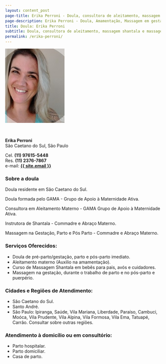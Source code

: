```yaml
---
layout: content_post
page-title: Erika Perroni - Doula, consultora de aleitamento, massagem shantala e massagem materna
page-description: Erika Perroni - Doula, Amamentação, Massagem em gestantes e shantala em bebês
title: Doula: Erika Perroni
subtitle: Doula, consultora de aleitamento, massagem shantala e massagem materna
permalink: /erika-perroni/
---
```


<div class="row block">
  <div class="col-md-3 col-sm-12">
    <div class="block">
      <img style="width: initial;" src="/img/perfil2.jpg" alt="Erika Perroni">
    </div>
  </div>
  <div class="col-md-9 col-sm-12">
    <div class="block">
      <p>&nbsp;</p>
      <p>
        <strong>Erika Perroni</strong><br>
        São Caetano do Sul, São Paulo
      </p>
      <p>
        Cel. <strong>(11) 97615-5448</strong><br>
        Res. <strong>(11) 2376-7867</strong><br>
        e-mail: <a href="mailto:{{ site.encryptedemail }}" onclick="this.href=this.href.replace(/ /g,'')"><strong>{{ site.email }}</strong></a>
      </p>
    </div>
  </div>
</div>

### Sobre a doula
Doula residente em São Caetano do Sul.

Doula formada pelo GAMA - Grupo de Apoio à Maternidade Ativa.

Consultora em Aleitamento Materno - GAMA Grupo de Apoio à Maternidade Ativa.

Instrutora de Shantala - Commadre e Abraço Materno.

Massagem na Gestação, Parto e Pós Parto - Commadre e Abraço Materno.

### Serviços Oferecidos:
- Doula de pré-parto/gestação, parto e pós-parto imediato.
- Aleitamento materno (Auxilio na amamentação).
- Curso de Massagem Shantala em bebês para pais, avós e cuidadores.
- Massagem na gestação, durante o trabalho de parto e no pós-parto e puerpério.

### Cidades e Regiões de Atendimento:
- São Caetano do Sul.
- Santo André.
- São Paulo: Ipiranga, Saúde, Vila Mariana, Liberdade, Paraíso, Cambuci, Moóca, Vila Prudente, Vila Alpina, Vila Formosa, Vila Ema, Tatuapé, Carrão. Consultar sobre outras regiões.

### Atendimento à domicílio ou em consultório:
- Parto hospitalar.
- Parto domiciliar.
- Casa de parto.
